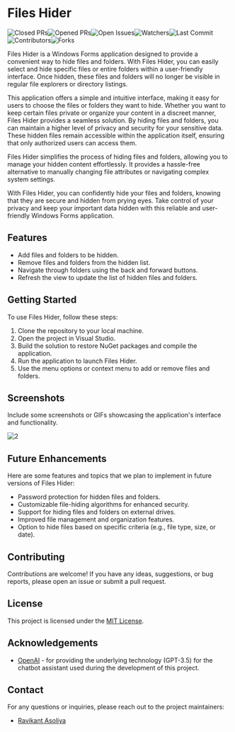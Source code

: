 # Files Hider


<img src="https://img.shields.io/github/issues-pr-closed/RavikantAsoliya/FilesHider?style=flat-square&logo=github&color=dark" alt="Closed PRs"><img src="https://img.shields.io/github/issues-pr/RavikantAsoliya/FilesHider?style=flat-square&logo=github&color=dark" alt="Opened PRs"><img src="https://img.shields.io/github/issues/RavikantAsoliya/FilesHider?color=red&label=Open%20Issues&style=flat-square" alt="Open Issues"><img src="https://img.shields.io/github/watchers/RavikantAsoliya/FilesHider?label=Watchers&style=flat-square" alt="Watchers"><img src="https://img.shields.io/github/last-commit/RavikantAsoliya/FilesHider?style=flat-square&logo=github&color=dark" alt="Last Commit"><img src="https://img.shields.io/github/contributors/RavikantAsoliya/FilesHider?style=flat-square&logo=github&color=dark" alt="Contributors"><img src="https://img.shields.io/github/forks/RavikantAsoliya/FilesHider?style=flat-square&logo=github&color=dark" alt="Forks">

Files Hider is a Windows Forms application designed to provide a convenient way to hide files and folders. With Files Hider, you can easily select and hide specific files or entire folders within a user-friendly interface. Once hidden, these files and folders will no longer be visible in regular file explorers or directory listings.

This application offers a simple and intuitive interface, making it easy for users to choose the files or folders they want to hide. Whether you want to keep certain files private or organize your content in a discreet manner, Files Hider provides a seamless solution. By hiding files and folders, you can maintain a higher level of privacy and security for your sensitive data. These hidden files remain accessible within the application itself, ensuring that only authorized users can access them.

Files Hider simplifies the process of hiding files and folders, allowing you to manage your hidden content effortlessly. It provides a hassle-free alternative to manually changing file attributes or navigating complex system settings.

With Files Hider, you can confidently hide your files and folders, knowing that they are secure and hidden from prying eyes. Take control of your privacy and keep your important data hidden with this reliable and user-friendly Windows Forms application.

## Features

- Add files and folders to be hidden.
- Remove files and folders from the hidden list.
- Navigate through folders using the back and forward buttons.
- Refresh the view to update the list of hidden files and folders.

## Getting Started

To use Files Hider, follow these steps:

1. Clone the repository to your local machine.
2. Open the project in Visual Studio.
3. Build the solution to restore NuGet packages and compile the application.
4. Run the application to launch Files Hider.
5. Use the menu options or context menu to add or remove files and folders.

## Screenshots

Include some screenshots or GIFs showcasing the application's interface and functionality.

![2](https://github.com/RavikantAsoliya/FilesHider/blob/main/Screenshots/Files-Hider.png)

## Future Enhancements

Here are some features and topics that we plan to implement in future versions of Files Hider:

- Password protection for hidden files and folders.
- Customizable file-hiding algorithms for enhanced security.
- Support for hiding files and folders on external drives.
- Improved file management and organization features.
- Option to hide files based on specific criteria (e.g., file type, size, or date).

## Contributing

Contributions are welcome! If you have any ideas, suggestions, or bug reports, please open an issue or submit a pull request.

## License

This project is licensed under the [MIT License](LICENSE).

## Acknowledgements

- [OpenAI](https://openai.com/) - for providing the underlying technology (GPT-3.5) for the chatbot assistant used during the development of this project.

## Contact

For any questions or inquiries, please reach out to the project maintainers:

- [Ravikant Asoliya](mailto:ravikant.asoliya@gmail.com)
